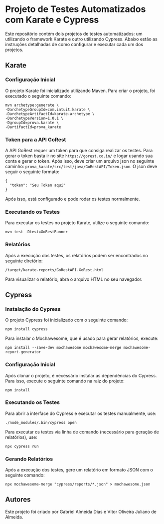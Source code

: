 # Projeto de Testes Automatizados com Karate e Cypress

Este repositório contém dois projetos de testes automatizados: um utilizando o framework Karate e outro utilizando Cypress. Abaixo estão as instruções detalhadas de como configurar e executar cada um dos projetos.

## Karate

### Configuração Inicial

O projeto Karate foi inicializado utilizando Maven. Para criar o projeto, foi executado o seguinte comando:

```
mvn archetype:generate \
-DarchetypeGroupId=com.intuit.karate \
-DarchetypeArtifactId=karate-archetype \
-DarchetypeVersion=1.0.1 \
-DgroupId=prova.karate \
-DartifactId=prova_karate
```

### Token para a API GoRest
A API GoRest requer um token para que consiga realizar os testes. Para gerar o token basta ir no site `https://gorest.co.in/` e logar usando sua conta e gerar o token. Após isso, deve criar um arquivo json no seguinte caminho: `prova_karate/src/test/java/GoRestAPI/Token.json`. O json deve seguir o seguinte formato:
```
{
  "token": "Seu Token aqui"
}
```

Após isso, está configurado e pode rodar os testes normalmente.

### Executando os Testes
Para executar os testes no projeto Karate, utilize o seguinte comando:

```
mvn test -Dtest=GoRestRunner
```

### Relatórios

Após a execução dos testes, os relatórios podem ser encontrados no seguinte diretório:

```
/target/karate-reports/GoRestAPI.GoRest.html
```

Para visualizar o relatório, abra o arquivo HTML no seu navegador.

## Cypress

### Instalação do Cypress
O projeto Cypress foi inicializado com o seguinte comando:

```
npm install cypress
```

Para instalar o Mochawesome, que é usado para gerar relatórios, execute:

```
npm install --save-dev mochawesome mochawesome-merge mochawesome-report-generator
```

### Configuração Inicial
Após clonar o projeto, é necessário instalar as dependências do Cypress. Para isso, execute o seguinte comando na raiz do projeto:

```
npm install
```

### Executando os Testes
Para abrir a interface do Cypress e executar os testes manualmente, use:

```
./node_modules/.bin/cypress open
```

Para executar os testes via linha de comando (necessário para geração de relatórios), use:

```
npx cypress run
```

### Gerando Relatórios
Após a execução dos testes, gere um relatório em formato JSON com o seguinte comando:

```
npx mochawesome-merge "cypress/reports/*.json" > mochawesome.json
```

## Autores
Este projeto foi criado por Gabriel Almeida Dias e Vitor Oliveira Juliano de Almeida.